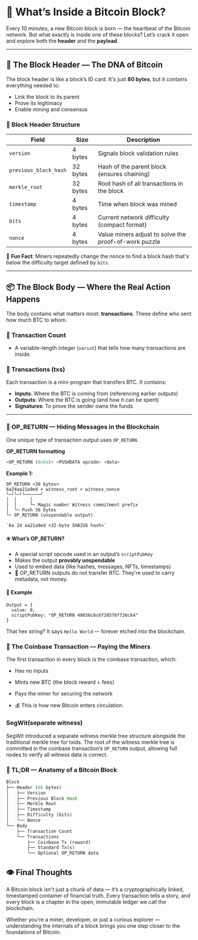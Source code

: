 # 🧱 What’s Inside a Bitcoin Block?

Every 10 minutes, a new Bitcoin block is born — the heartbeat of the Bitcoin network. But what exactly is inside one of these blocks? Let’s crack it open and explore both the **header** and the **payload**.

---

## 🔗 The Block Header — The DNA of Bitcoin

The block header is like a block’s ID card. It's just **80 bytes**, but it contains everything needed to:

- Link the block to its parent
- Prove its legitimacy
- Enable mining and consensus

### 🧩 Block Header Structure

| Field                 | Size      | Description |
|----------------------|-----------|-------------|
| `version`            | 4 bytes   | Signals block validation rules |
| `previous_block_hash`| 32 bytes  | Hash of the parent block (ensures chaining) |
| `merkle_root`        | 32 bytes  | Root hash of all transactions in the block |
| `timestamp`          | 4 bytes   | Time when block was mined |
| `bits`               | 4 bytes   | Current network difficulty (compact format) |
| `nonce`              | 4 bytes   | Value miners adjust to solve the proof-of-work puzzle |

🔐 **Fun Fact**: Miners repeatedly change the nonce to find a block hash that's below the difficulty target defined by `bits`.

---

## 📦 The Block Body — Where the Real Action Happens

The body contains what matters most: **transactions**. These define who sent how much BTC to whom.

### 📝 Transaction Count

- A variable-length integer (`varint`) that tells how many transactions are inside.

### 🔄 Transactions (txs)

Each transaction is a mini-program that transfers BTC. It contains:

- **Inputs**: Where the BTC is coming from (referencing earlier outputs)
- **Outputs**: Where the BTC is going (and how it can be spent)
- **Signatures**: To prove the sender owns the funds

---

### 🧨 OP_RETURN — Hiding Messages in the Blockchain

One unique type of transaction output uses `OP_RETURN`.

**OP_RETURN formatting**

```rust
<OP_RETURN (0x6a)> <PUSHDATA opcode> <data>
```

**Example 1:**

```text
OP_RETURN <36 bytes>
6a24aa21a9ed + witness_root + witness_nonce
└─┘└─┘└──────┘
│  │     │
│  │     └─ Magic number Witness commitment prefix  
│  └─ Push 36 bytes
└─ OP_RETURN (unspendable output)

`6a 24 aa21a9ed <32-byte SHA256 hash>`
```

#### ✳️ What’s OP_RETURN?

- A special script opcode used in an output’s `scriptPubKey`
- Makes the output **provably unspendable**
- Used to embed data (like hashes, messages, NFTs, timestamps)
- 🛑 OP_RETURN outputs do not transfer BTC. They're used to carry metadata, not money.

#### 🧠 Example

```text
Output = {
  value: 0,
  scriptPubKey: "OP_RETURN 48656c6c6f20576f726c64"
}
```

That hex string? It says `Hello World` — forever etched into the blockchain.

### 🔁 The Coinbase Transaction — Paying the Miners

The first transaction in every block is the coinbase transaction, which:

- Has no inputs

- Mints new BTC (the block reward + fees)

- Pays the miner for securing the network

- 💰 This is how new Bitcoin enters circulation.

### SegWit(separate witness)

SegWit introduced a separate witness merkle tree structure alongside the traditional merkle tree for txids. The root of the witness merkle tree is committed in the coinbase transaction’s `OP_RETURN` output, allowing full nodes to verify all witness data is correct.

### 🧠 TL;DR — Anatomy of a Bitcoin Block

```rust
Block
├── Header (80 bytes)
│   ├── Version
│   ├── Previous Block Hash
│   ├── Merkle Root
│   ├── Timestamp
│   ├── Difficulty (bits)
│   └── Nonce
└── Body
    ├── Transaction Count
    └── Transactions
        ├── Coinbase Tx (reward)
        ├── Standard Tx(s)
        └── Optional OP_RETURN data
```

## 👁 Final Thoughts

A Bitcoin block isn't just a chunk of data — it’s a cryptographically linked, timestamped container of financial truth. Every transaction tells a story, and every block is a chapter in the open, immutable ledger we call the blockchain.

Whether you're a miner, developer, or just a curious explorer — understanding the internals of a block brings you one step closer to the foundations of Bitcoin.
